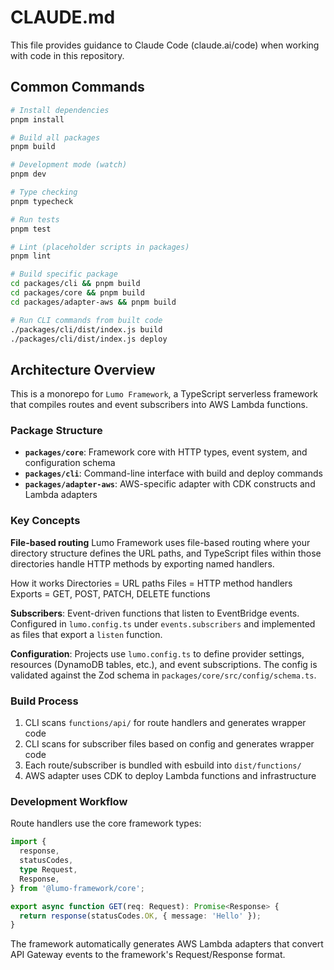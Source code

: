 # CLAUDE.md

This file provides guidance to Claude Code (claude.ai/code) when working with code in this repository.

## Common Commands

```bash
# Install dependencies
pnpm install

# Build all packages
pnpm build

# Development mode (watch)
pnpm dev

# Type checking
pnpm typecheck

# Run tests
pnpm test

# Lint (placeholder scripts in packages)
pnpm lint

# Build specific package
cd packages/cli && pnpm build
cd packages/core && pnpm build
cd packages/adapter-aws && pnpm build

# Run CLI commands from built code
./packages/cli/dist/index.js build
./packages/cli/dist/index.js deploy
```

## Architecture Overview

This is a monorepo for `Lumo Framework`, a TypeScript serverless framework that compiles routes and event subscribers into AWS Lambda functions.

### Package Structure

- **`packages/core`**: Framework core with HTTP types, event system, and configuration schema
- **`packages/cli`**: Command-line interface with build and deploy commands
- **`packages/adapter-aws`**: AWS-specific adapter with CDK constructs and Lambda adapters

### Key Concepts

**File-based routing** Lumo Framework uses file-based routing where your directory structure defines the URL paths, and TypeScript files within those directories handle HTTP methods by exporting named handlers.

How it works
Directories = URL paths
Files = HTTP method handlers
Exports = GET, POST, PATCH, DELETE functions

**Subscribers**: Event-driven functions that listen to EventBridge events. Configured in `lumo.config.ts` under `events.subscribers` and implemented as files that export a `listen` function.

**Configuration**: Projects use `lumo.config.ts` to define provider settings, resources (DynamoDB tables, etc.), and event subscriptions. The config is validated against the Zod schema in `packages/core/src/config/schema.ts`.

### Build Process

1. CLI scans `functions/api/` for route handlers and generates wrapper code
2. CLI scans for subscriber files based on config and generates wrapper code
3. Each route/subscriber is bundled with esbuild into `dist/functions/`
4. AWS adapter uses CDK to deploy Lambda functions and infrastructure

### Development Workflow

Route handlers use the core framework types:

```typescript
import {
  response,
  statusCodes,
  type Request,
  Response,
} from '@lumo-framework/core';

export async function GET(req: Request): Promise<Response> {
  return response(statusCodes.OK, { message: 'Hello' });
}
```

The framework automatically generates AWS Lambda adapters that convert API Gateway events to the framework's Request/Response format.
